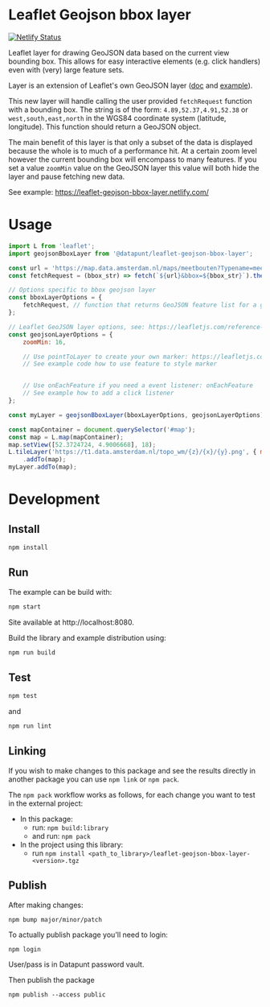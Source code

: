 # Leaflet Geojson bbox layer

[![Netlify Status](https://api.netlify.com/api/v1/badges/c2e0da1e-9aa0-4fd3-a498-16a32dc981bc/deploy-status)](https://app.netlify.com/sites/leaflet-geojson-bbox-layer/deploys)

Leaflet layer for drawing GeoJSON data based on the current view bounding box.
This allows for easy interactive elements (e.g. click handlers) even with (very) large feature sets.

Layer is an extension of Leaflet's own GeoJSON layer 
([doc](https://leafletjs.com/reference-1.5.0.html#geojson) and [example](https://leafletjs.com/examples/geojson/)).

This new layer will handle calling the user provided `fetchRequest` function with a bounding box.
The string is of the form: `4.89,52.37,4.91,52.38` or `west,south,east,north` in the WGS84 coordinate system (latitude, longitude).
This function should return a GeoJSON object. 

The main benefit of this layer is that only a subset of the data is displayed because the whole is to much of a performance hit.
At a certain zoom level however the current bounding box will encompass to many features.
If you set a value `zoomMin` value on the GeoJSON layer this value will both hide the layer and pause fetching new data.

See example: https://leaflet-geojson-bbox-layer.netlify.com/

# Usage

```javascript
import L from 'leaflet';
import geojsonBboxLayer from '@datapunt/leaflet-geojson-bbox-layer';

const url = 'https://map.data.amsterdam.nl/maps/meetbouten?Typename=meetbouten_status&REQUEST=GetFeature&SERVICE=wfs&OUTPUTFORMAT=application/json;%20subtype=geojson;%20charset=utf-8&version=1.1.0&srsname=urn:ogc:def:crs:EPSG::4326';
const fetchRequest = (bbox_str) => fetch(`${url}&bbox=${bbox_str}`).then(response => response.json());

// Options specific to bbox geojson layer
const bboxLayerOptions = {
    fetchRequest, // function that returns GeoJSON feature list for a given bounding box string
};

// Leaflet GeoJSON layer options, see: https://leafletjs.com/reference-1.5.0.html#geojson-pointtolayer
const geojsonLayerOptions = {
    zoomMin: 16,

    // Use pointToLayer to create your own marker: https://leafletjs.com/reference-1.5.0.html#geojson-pointtolayer
    // See example code how to use feature to style marker


    // Use onEachFeature if you need a event listener: onEachFeature
    // See example how to add a click listener
};

const myLayer = geojsonBboxLayer(bboxLayerOptions, geojsonLayerOptions);

const mapContainer = document.querySelector('#map');
const map = L.map(mapContainer);
map.setView([52.3724724, 4.9006668], 18);
L.tileLayer('https://t1.data.amsterdam.nl/topo_wm/{z}/{x}/{y}.png', { minZoom: 1, maxZoom: 20, maxNativeZoom: 18 })
    .addTo(map);
myLayer.addTo(map);
```

# Development

## Install
```bash
npm install
```

## Run

The example can be build with:

```bash
npm start
```

Site available at http://localhost:8080.

Build the library and example distribution using:

```bash
npm run build
```

## Test

```bash
npm test
```

and

```bash
npm run lint
```

## Linking

If you wish to make changes to this package and see the results directly in another package you can use `npm link` or `npm pack`.

The `npm pack` workflow works as follows, for each change you want to test in the external project:

* In this package:
  * run: `npm build:library`
  * and run: `npm pack`
* In the project using this library:
  * run `npm install <path_to_library>/leaflet-geojson-bbox-layer-<version>.tgz`
  

## Publish

After making changes:
```
npm bump major/minor/patch
```

To actually publish package you'll need to login:
```
npm login
```
User/pass is in Datapunt password vault. 

Then publish the package
```
npm publish --access public
```
